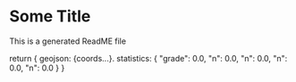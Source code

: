 # Some Title

This is a generated ReadME file

return {
    geojson: {coords...}.
    statistics: {
        "grade": 0.0,
        "n": 0.0,
        "n": 0.0,
        "n": 0.0,
        "n": 0.0
    }
}